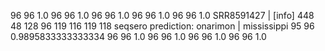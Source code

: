 96 96 1.0
96 96 1.0
96 96 1.0
96 96 1.0
96 96 1.0
SRR8591427 | [info] 448	48	128	96	119	116	119	118	seqsero prediction: onarimon | mississippi
95 96 0.9895833333333334
96 96 1.0
96 96 1.0
96 96 1.0
96 96 1.0
